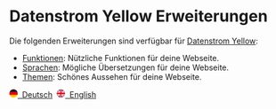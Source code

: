 # Datenstrom Yellow Erweiterungen

Die folgenden Erweiterungen sind verfügbar für [Datenstrom Yellow](https://github.com/datenstrom/yellow):

* [Funktionen](https://github.com/datenstrom/yellow-extensions/tree/master/features/):
  Nützliche Funktionen für deine Webseite.
* [Sprachen](https://github.com/datenstrom/yellow-extensions/tree/master/languages/):
  Mögliche Übersetzungen für deine Webseite.
* [Themen](https://github.com/datenstrom/yellow-extensions/tree/master/themes/):
  Schönes Aussehen für deine Webseite.

<p>
<a href="README-de.md"><img src="https://raw.githubusercontent.com/datenstrom/yellow-extensions/master/features/help/language-de.png" width="15" height="15" alt="Deutsch">&nbsp; Deutsch</a>&nbsp;
<a href="README.md"><img src="https://raw.githubusercontent.com/datenstrom/yellow-extensions/master/features/help/language-en.png" width="15" height="15" alt="English">&nbsp; English</a>&nbsp;
</p>
